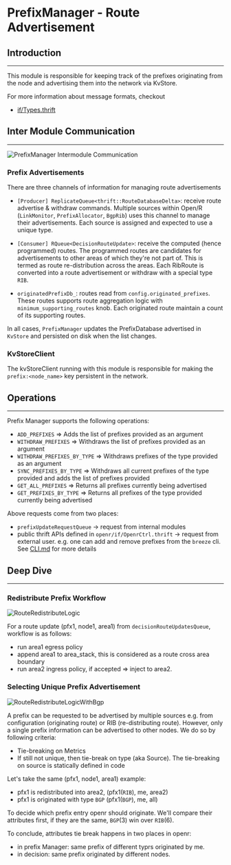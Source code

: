 # PrefixManager - Route Advertisement

## Introduction

---

This module is responsible for keeping track of the prefixes originating from
the node and advertising them into the network via KvStore.

For more information about message formats, checkout

- [if/Types.thrift](https://github.com/facebook/openr/blob/master/openr/if/Types.thrift)

## Inter Module Communication

---

![PrefixManager Intermodule Communication](https://user-images.githubusercontent.com/5740745/102555840-d5195500-4084-11eb-83a9-e55681139a4b.png)

### Prefix Advertisements

There are three channels of information for managing route advertisements

- `[Producer] ReplicateQueue<thrift::RouteDatabaseDelta>`: receive route
  advertise & withdraw commands. Multiple sources within Open/R (`LinkMonitor`,
  `PrefixAllocator`, `BgpRib`) uses this channel to manage their advertisements.
  Each source is assigned and expected to use a unique type.

- `[Consumer] RQueue<DecisionRouteUpdate>`: receive the computed (hence
  programmed) routes. The programmed routes are candidates for advertisements to
  other areas of which they're not part of. This is termed as route
  re-distribution across the areas. Each RibRoute is converted into a route
  advertisement or withdraw with a special type `RIB`.

- `originatedPrefixDb_`: routes read from `config.originated_prefixes`. These
  routes supports route aggregation logic with `minimum_supporting_routes` knob.
  Each originated route maintain a count of its supporting routes.

In all cases, `PrefixManager` updates the PrefixDatabase advertised in `KvStore`
and persisted on disk when the list changes.

### KvStoreClient

The kvStoreClient running with this module is responsible for making the
`prefix:<node_name>` key persistent in the network.

## Operations

---

Prefix Manager supports the following operations:

- `ADD_PREFIXES` => Adds the list of prefixes provided as an argument
- `WITHDRAW_PREFIXES` => Withdraws the list of prefixes provided as an argument
- `WITHDRAW_PREFIXES_BY_TYPE` => Withdraws prefixes of the type provided as an
  argument
- `SYNC_PREFIXES_BY_TYPE` => Withdraws all current prefixes of the type provided
  and adds the list of prefixes provided
- `GET_ALL_PREFIXES` => Returns all prefixes currently being advertised
- `GET_PREFIXES_BY_TYPE` => Returns all prefixes of the type provided currently
  being advertised

Above requests come from two places:

- `prefixUpdateRequestQueue` -> request from internal modules
- public thrift APIs defined in `openr/if/OpenrCtrl.thrift` -> request from
  external user. e.g. one can add and remove prefixes from the `breeze` cli. See
  [CLI.md](../Operator_Guide/CLI.md) for more details

## Deep Dive

---

### Redistribute Prefix Workflow

![RouteRedistributeLogic](https://user-images.githubusercontent.com/5740745/90441634-250fed00-e08e-11ea-90b5-d29c7e94e558.png)

For a route update (pfx1, node1, area1) from `decisionRouteUpdatesQueue`,
workflow is as follows:

- run area1 egress policy
- append area1 to area_stack, this is considered as a route cross area boundary
- run area2 ingress policy, if accepted => inject to area2.

### Selecting Unique Prefix Advertisement

![RouteRedistributeLogicWithBgp](https://user-images.githubusercontent.com/5740745/90441674-3953ea00-e08e-11ea-99dc-5c0cc731dda8.png)

A prefix can be requested to be advertised by multiple sources e.g. from
configuration (originating route) or RIB (re-distributing route). However, only
a single prefix information can be advertised to other nodes. We do so by
following criteria:

- Tie-breaking on Metrics
- If still not unique, then tie-break on type (aka Source). The tie-breaking on
  source is statically defined in code

Let's take the same (pfx1, node1, area1) example:

- pfx1 is redistributed into area2, (pfx1(`RIB`), me, area2)
- pfx1 is originated with type `BGP` (pfx1(`BGP`), me, all)

To decide which prefix entry openr should originate. We'll compare their
attributes first, if they are the same, `BGP`(3) win over `RIB`(6).

To conclude, attributes tie break happens in two places in openr:

- in prefix Manager: same prefix of different typrs originated by me.
- in decision: same prefix originated by different nodes.
